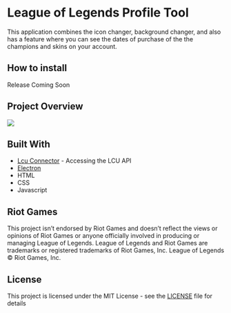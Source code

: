 # League of Legends Profile Tool

This application combines the icon changer, background changer, and also has a feature where you can see the dates of purchase of the the champions and skins on your account.

## How to install 
Release Coming Soon

## Project Overview

![](https://i.gyazo.com/dc7ededa4ec91880d88ba4bf6bfd63f9.png)

## Built With

* [Lcu Connector](https://github.com/Pupix/lcu-connector) - Accessing the LCU API
* [Electron](https://github.com/electron/electron)
* HTML
* CSS
* Javascript

## Riot Games

This project isn’t endorsed by Riot Games and doesn’t reflect the views or opinions of Riot Games
or anyone officially involved in producing or managing League of Legends. League of Legends and Riot Games are
trademarks or registered trademarks of Riot Games, Inc. League of Legends © Riot Games, Inc.

## License

This project is licensed under the MIT License - see the [LICENSE](LICENSE) file for details
